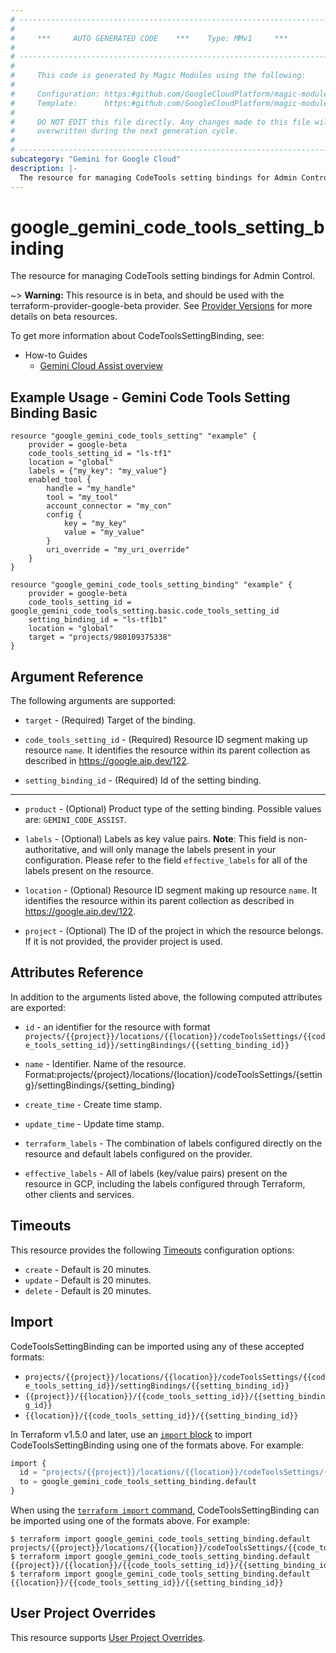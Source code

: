 ```yaml
---
# ----------------------------------------------------------------------------
#
#     ***     AUTO GENERATED CODE    ***    Type: MMv1     ***
#
# ----------------------------------------------------------------------------
#
#     This code is generated by Magic Modules using the following:
#
#     Configuration: https:#github.com/GoogleCloudPlatform/magic-modules/tree/main/mmv1/products/gemini/CodeToolsSettingBinding.yaml
#     Template:      https:#github.com/GoogleCloudPlatform/magic-modules/tree/main/mmv1/templates/terraform/resource.html.markdown.tmpl
#
#     DO NOT EDIT this file directly. Any changes made to this file will be
#     overwritten during the next generation cycle.
#
# ----------------------------------------------------------------------------
subcategory: "Gemini for Google Cloud"
description: |-
  The resource for managing CodeTools setting bindings for Admin Control.
---
```


# google_gemini_code_tools_setting_binding

The resource for managing CodeTools setting bindings for Admin Control.

~> **Warning:** This resource is in beta, and should be used with the terraform-provider-google-beta provider.
See [Provider Versions](https://terraform.io/docs/providers/google/guides/provider_versions.html) for more details on beta resources.

To get more information about CodeToolsSettingBinding, see:
* How-to Guides
    * [Gemini Cloud Assist overview](https://cloud.google.com/gemini/docs/cloud-assist/overview)

## Example Usage - Gemini Code Tools Setting Binding Basic


```hcl
resource "google_gemini_code_tools_setting" "example" {
    provider = google-beta
    code_tools_setting_id = "ls-tf1"
    location = "global"
    labels = {"my_key": "my_value"}
    enabled_tool {
        handle = "my_handle"
        tool = "my_tool"
        account_connector = "my_con"
        config {
            key = "my_key"
            value = "my_value"
        }
        uri_override = "my_uri_override"
    }
}

resource "google_gemini_code_tools_setting_binding" "example" {
    provider = google-beta
    code_tools_setting_id = google_gemini_code_tools_setting.basic.code_tools_setting_id
    setting_binding_id = "ls-tf1b1"
    location = "global"
    target = "projects/980109375338"
}
```

## Argument Reference

The following arguments are supported:


* `target` -
  (Required)
  Target of the binding.

* `code_tools_setting_id` -
  (Required)
  Resource ID segment making up resource `name`. It identifies the resource within its parent collection as described in https://google.aip.dev/122.

* `setting_binding_id` -
  (Required)
  Id of the setting binding.


- - -


* `product` -
  (Optional)
  Product type of the setting binding.
  Possible values are: `GEMINI_CODE_ASSIST`.

* `labels` -
  (Optional)
  Labels as key value pairs.
  **Note**: This field is non-authoritative, and will only manage the labels present in your configuration.
  Please refer to the field `effective_labels` for all of the labels present on the resource.

* `location` -
  (Optional)
  Resource ID segment making up resource `name`. It identifies the resource within its parent collection as described in https://google.aip.dev/122.

* `project` - (Optional) The ID of the project in which the resource belongs.
    If it is not provided, the provider project is used.


## Attributes Reference

In addition to the arguments listed above, the following computed attributes are exported:

* `id` - an identifier for the resource with format `projects/{{project}}/locations/{{location}}/codeToolsSettings/{{code_tools_setting_id}}/settingBindings/{{setting_binding_id}}`

* `name` -
  Identifier. Name of the resource.
  Format:projects/{project}/locations/{location}/codeToolsSettings/{setting}/settingBindings/{setting_binding}

* `create_time` -
  Create time stamp.

* `update_time` -
  Update time stamp.

* `terraform_labels` -
  The combination of labels configured directly on the resource
   and default labels configured on the provider.

* `effective_labels` -
  All of labels (key/value pairs) present on the resource in GCP, including the labels configured through Terraform, other clients and services.


## Timeouts

This resource provides the following
[Timeouts](https://developer.hashicorp.com/terraform/plugin/sdkv2/resources/retries-and-customizable-timeouts) configuration options:

- `create` - Default is 20 minutes.
- `update` - Default is 20 minutes.
- `delete` - Default is 20 minutes.

## Import


CodeToolsSettingBinding can be imported using any of these accepted formats:

* `projects/{{project}}/locations/{{location}}/codeToolsSettings/{{code_tools_setting_id}}/settingBindings/{{setting_binding_id}}`
* `{{project}}/{{location}}/{{code_tools_setting_id}}/{{setting_binding_id}}`
* `{{location}}/{{code_tools_setting_id}}/{{setting_binding_id}}`


In Terraform v1.5.0 and later, use an [`import` block](https://developer.hashicorp.com/terraform/language/import) to import CodeToolsSettingBinding using one of the formats above. For example:

```tf
import {
  id = "projects/{{project}}/locations/{{location}}/codeToolsSettings/{{code_tools_setting_id}}/settingBindings/{{setting_binding_id}}"
  to = google_gemini_code_tools_setting_binding.default
}
```

When using the [`terraform import` command](https://developer.hashicorp.com/terraform/cli/commands/import), CodeToolsSettingBinding can be imported using one of the formats above. For example:

```
$ terraform import google_gemini_code_tools_setting_binding.default projects/{{project}}/locations/{{location}}/codeToolsSettings/{{code_tools_setting_id}}/settingBindings/{{setting_binding_id}}
$ terraform import google_gemini_code_tools_setting_binding.default {{project}}/{{location}}/{{code_tools_setting_id}}/{{setting_binding_id}}
$ terraform import google_gemini_code_tools_setting_binding.default {{location}}/{{code_tools_setting_id}}/{{setting_binding_id}}
```

## User Project Overrides

This resource supports [User Project Overrides](https://registry.terraform.io/providers/hashicorp/google/latest/docs/guides/provider_reference#user_project_override).
